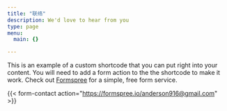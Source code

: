 ```yaml
---
title: "联络"
description: We'd love to hear from you
type: page
menu:
  main: {}

---
```


This is an example of a custom shortcode that you can put right into your content. You will need to add a form action to the the shortcode to make it work. Check out [Formspree](https://formspree.io/) for a simple, free form service. 


{{< form-contact action="https://formspree.io/anderson916@gmail.com"  >}}
